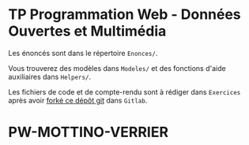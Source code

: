 # TP Programmation Web - Données Ouvertes et Multimédia

Les énoncés sont dans le répertoire `Enonces/`.

Vous trouverez des modèles dans `Modeles/` et des fonctions d'aide auxiliaires dans `Helpers/`.

Les fichiers de code et de compte-rendu sont à rédiger dans `Exercices` après avoir 
[forké ce dépôt git](https://docs.gitlab.com/ee/gitlab-basics/fork-project.html) dans `Gitlab`. 

# PW-MOTTINO-VERRIER
